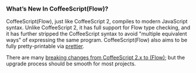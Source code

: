 ### What’s New In CoffeeScript(Flow)?

CoffeeScript(Flow), just like CoffeeScript 2, compiles to modern JavaScript syntax. Unlike CoffeeScript 2, it has full support for Flow type checking, and it has further stripped the CoffeeScript syntax to avoid "multiple equivalent ways" of expressing the same program. CoffeeScript(Flow) also aims to be fully pretty-printable via [prettier](github.com/facebook/prettier).

There are many [breaking changes from CoffeeScript 2.x to (Flow)](#breaking-changes); but the upgrade process should be smooth for most projects.

